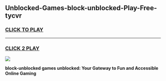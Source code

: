 
## Unblocked-Games-block-unblocked-Play-Free-tycvr
<h3>
<a href="https://premium76.site?title=block-unblocked&ref=20M">CLICK TO PLAY</a></h3>
<hr>

<h3>
<a href="https://premium76.site?title=block-unblocked&ref=20M">CLICK 2 PLAY</a>
  
</h3>

<a href="https://premium76.site?title=block-unblocked&ref=19M"><img src="https://clearcache.store/games.png"></a>


**block-unblocked games unblocked: Your Gateway to Fun and Accessible Online Gaming**
